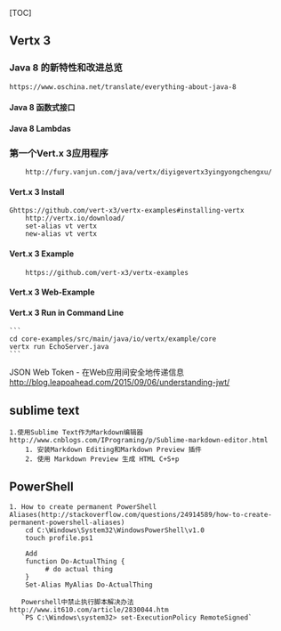 [TOC]
##  Vertx 3
###  Java 8 的新特性和改进总览 
    https://www.oschina.net/translate/everything-about-java-8
#### Java 8 函数式接口

#### Java 8 Lambdas

###  第一个Vert.x 3应用程序
		http://fury.vanjun.com/java/vertx/diyigevertx3yingyongchengxu/
####    Vert.x 3 Install
    Ghttps://github.com/vert-x3/vertx-examples#installing-vertx
        http://vertx.io/download/
        set-alias vt vertx
        new-alias vt vertx
####    Vert.x 3 Example 
		https://github.com/vert-x3/vertx-examples
####    Vert.x 3 Web-Example

####    Vert.x 3 Run in Command Line
    ``` 
    cd core-examples/src/main/java/io/vertx/example/core
    vertx run EchoServer.java
    ```

JSON Web Token - 在Web应用间安全地传递信息
    http://blog.leapoahead.com/2015/09/06/understanding-jwt/
## sublime text
	1.使用Sublime Text作为Markdown编辑器http://www.cnblogs.com/IPrograming/p/Sublime-markdown-editor.html
		1. 安装Markdown Editing和Markdown Preview 插件
		2. 使用 Markdown Preview 生成 HTML C+S+p

## PowerShell 
    1. How to create permanent PowerShell Aliases(http://stackoverflow.com/questions/24914589/how-to-create-permanent-powershell-aliases)
        cd C:\Windows\System32\WindowsPowerShell\v1.0
        touch profile.ps1

        Add 
        function Do-ActualThing {
             # do actual thing
        }
        Set-Alias MyAlias Do-ActualThing

       Powershell中禁止执行脚本解决办法http://www.it610.com/article/2830044.htm 
       `PS C:\Windows\system32> set-ExecutionPolicy RemoteSigned`